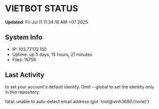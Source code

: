 # VIETBOT STATUS
**Updated**: Fri Jul 11 11:34:16 AM +07 2025

## System Info
- IP: 103.77.172.150
- Uptime: up 5 days, 15 hours, 21 minutes
- Files: 15756

## Last Activity

to set your account's default identity.
Omit --global to set the identity only in this repository.

fatal: unable to auto-detect email address (got 'root@vinh3690.(none)')
